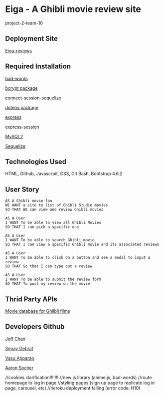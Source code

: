 # Eiga - A Ghibli movie review site

project-2-team-10

## Deployment Site

[Eiga-reviews](https://eiga-reviews.herokuapp.com/)

## Required Installation

[bad-words](https://www.npmjs.com/package/bad-words)

[bcrypt package](https://www.npmjs.com/package/bcrypt)
 
[connect-session-sequelize](https://www.npmjs.com/package/connect-session-sequelize)
 
[dotenv package](https://www.npmjs.com/package/dotenv)

[express](https://www.npmjs.com/package/express)
 
[express-session](https://www.npmjs.com/package/express-session)
 
[MySQL2](https://www.npmjs.com/package/mysql2)
 
[Sequelize](https://www.npmjs.com/package/sequelize)


## Technologies Used

HTML, Github, Javascrpit, CSS, Git Bash, Bootstrap 4.6.2

## User Story
```
AS A Ghibli movie fan
WE WANT a site to list of Ghibli Studio movies
SO THAT WE can view and review Ghibli movies

AS A User
I WANT To be able to view all Ghibli Movies
SO THAT I can pick a specific one

AS A User
I WANT To be able to search Ghibli movie 
SO THAT I can view a specific Ghibli movie and its associated reviews

AS A User
I WANT To be able to click on a button and see a modal to input a review
SO THAT So that I can type out a review

AS A User
I WANT To be able to submit the review form 
SO THAT To post my review on the movie 
```

## Thrid Party APIs

[Movie database for Ghilbli films](https://ghibliapi.herokuapp.com/#section/Studio-Ghibli-API)
 

## Developers Github

[Jeff Chan](https://github.com/chanjeff520)

[Senay Gebrat](https://github.com/senaygebrat)

[Vasu Apparao](https://github.com/Elduderino23)

[Aaron Socher](https://github.com/AMESocker)


//cookies clarification!!!!!!!
//new js library (anime.js, bad-words)
//route homepage to log in page
//styling pages (sign up page to replicate log in page, carousel, etc)
//heroku deployment failing (error code: H10)